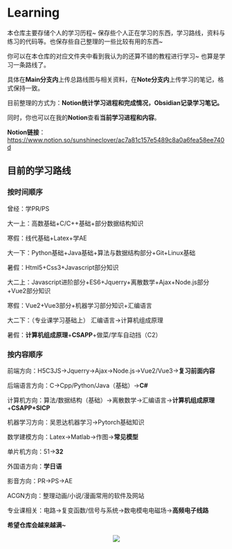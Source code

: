 # Learning
本仓库主要存储个人的学习历程~ 保存些个人正在学习的东西，学习路线，资料与练习的代码等。也保存些自己整理的一些比较有用的东西~ 

你可以在本仓库的对应文件夹中看到我认为的还算不错的教程进行学习~ 也算是学习一条路线了。

具体在**Main分支内**上传总路线图与相关资料，在**Note分支内**上传学习的笔记，格式保持一致。

目前整理的方式为：**Notion统计学习进程和完成情况，Obsidian记录学习笔记。**

同时，你也可以在我的**Notion**查看**当前学习进程和内容**。

**Notion链接**：https://www.notion.so/sunshineclover/ac7a81c157e5489c8a0a6fea58ee740d




## 目前的学习路线

### 按时间顺序

曾经：学PR/PS

大一上：高数基础+C/C++基础+部分数据结构知识

寒假：线代基础+Latex+学AE

大一下：Python基础+Java基础+算法与数据结构部分+Git+Linux基础

暑假：Html5+Css3+Javascript部分知识

大二上：Javascript进阶部分+ES6+Jquerry+离散数学+Ajax+Node.js部分+Vue2部分知识

寒假：Vue2+Vue3部分+机器学习部分知识+汇编语言

大二下：（专业课学习基础上） 汇编语言->计算机组成原理

暑假：**计算机组成原理**+**CSAPP**+做菜/学车自动挡（C2）

### 按内容顺序

前端方向：H5C3JS->Jquerry->Ajax->Node.js->Vue2/Vue3->**复习前面内容**

后端语言方向：C->Cpp/Python/Java（基础）->**C#**

计算机方向：算法/数据结构（基础）->离散数学->汇编语言->**计算机组成原理**+**CSAPP+SICP**

机器学习方向：吴恩达机器学习->Pytorch基础知识

数学建模方向：Latex->Matlab->作图->**常见模型**

单片机方向：51->**32**

外国语方向：**学日语**

影音方向：PR->PS->AE

ACGN方向：整理动画/小说/漫画常用的软件及网站

专业课相关：电路->复变函数/信号与系统->数电模电电磁场->**高频电子线路**

**希望仓库会越来越满~**

<div style="text-align:center"><img src="https://i.ibb.co/gmhq0Rk/illust-87053561-20220320-160245.png" /></div>


